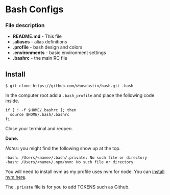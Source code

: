 # Bash Configs

### File description
- __README.md__ - This file
- __.aliases__ - alias definitions
- __.profile__ - bash design and colors
- __.environments__ - basic environment settings
- __.bashrc__ - the main RC file

## Install
``` shell
$ git clone https://github.com/whosdustin/bash.git .bash
```
In the computer root add a `.bash_profile` and place the following code inside.
```
if [ ! -f $HOME/.bashrc ]; then
  source $HOME/.bash/.bashrc
fi
```

Close your terminal and reopen. 

**Done.**

_Notes_: you might find the following show up at the top.
```
-bash: /Users/<name>/.bash/.private: No such file or directory
-bash: /Users/<name>/.npm/nvm: No such file or directory
```
You will need to install nvm as my profile uses nvm for node. You can [install nvm here](https://github.com/creationix/nvm#install-script).

The `.private` file is for you to add TOKENS such as Github.
